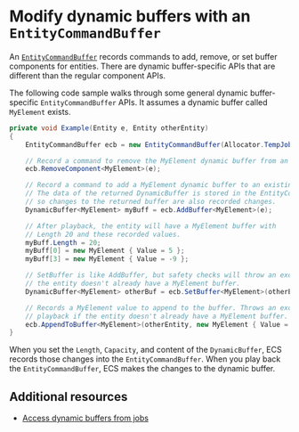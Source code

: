 # Modify dynamic buffers with an `EntityCommandBuffer`

An [`EntityCommandBuffer`](xref:Unity.Entities.EntityCommandBuffer) records commands to add, remove, or set buffer components for entities. There are dynamic buffer-specific APIs that are different than the regular component APIs.

The following code sample walks through some general dynamic buffer-specific `EntityCommandBuffer` APIs. It assumes a dynamic buffer called `MyElement` exists.

```csharp
private void Example(Entity e, Entity otherEntity)
{
    EntityCommandBuffer ecb = new EntityCommandBuffer(Allocator.TempJob);

    // Record a command to remove the MyElement dynamic buffer from an entity.
    ecb.RemoveComponent<MyElement>(e);

    // Record a command to add a MyElement dynamic buffer to an existing entity.
    // The data of the returned DynamicBuffer is stored in the EntityCommandBuffer, 
    // so changes to the returned buffer are also recorded changes. 
    DynamicBuffer<MyElement> myBuff = ecb.AddBuffer<MyElement>(e);

    // After playback, the entity will have a MyElement buffer with 
    // Length 20 and these recorded values.
    myBuff.Length = 20;
    myBuff[0] = new MyElement { Value = 5 };
    myBuff[3] = new MyElement { Value = -9 };

    // SetBuffer is like AddBuffer, but safety checks will throw an exception at playback if 
    // the entity doesn't already have a MyElement buffer. 
    DynamicBuffer<MyElement> otherBuf = ecb.SetBuffer<MyElement>(otherEntity);

    // Records a MyElement value to append to the buffer. Throws an exception at 
    // playback if the entity doesn't already have a MyElement buffer.
    ecb.AppendToBuffer<MyElement>(otherEntity, new MyElement { Value = 12 });
}
```

When you set the `Length`, `Capacity`, and content of the `DynamicBuffer`, ECS records those changes into the `EntityCommandBuffer`. When you play back the `EntityCommandBuffer`, ECS makes the changes to the dynamic buffer.

## Additional resources

* [Access dynamic buffers from jobs](components-buffer-jobs.md)